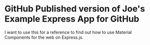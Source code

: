 
GitHub Published version of Joe's Example Express App for GitHub
================================================================

I want to use this for a reference to find out how to use 
Material Components for the web on Express.js.